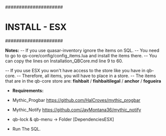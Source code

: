 #####################
#   INSTALL - ESX 	#
#####################

**Notes:**
-- If you use quasar-inventory ignore the items on SQL.
-- You need to go to qs-core/config/config_items.lua and install the items there.
-- You can copy the lines on Installation_QBCore.md line 9 to 60.

-- If you use ESX you won't have access to the store like you have in qb-core.
-- Therefore, all items, you will have to place in a store.
-- The items that are in the qb-core store are: **fishbait** / **fishbaitilegal** / **anchor** / **fogueira**

- **Requirements:**

- Mythic_Progbar
https://github.com/HalCroves/mythic_progbar

- Mythic_Notify
https://github.com/JayMontana36/mythic_notify

- qb-lock & qb-menu -> Folder [DependenciesESX]

- Run The SQL.